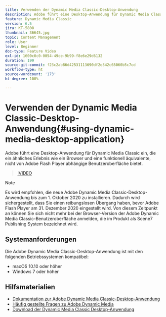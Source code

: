 ```yaml
---
title: Verwenden der Dynamic Media Classic-Desktop-Anwendung
description: Adobe führt eine Desktop-Anwendung für Dynamic Media Classic-Benutzende ein, die im Browser nicht mehr auf Adobe Flash-Technologie angewiesen ist.
feature: Dynamic Media Classic
version: 6.5
jira: KT-5808
thumbnail: 36645.jpg
topic: Content Management
role: User
level: Beginner
doc-type: Feature Video
exl-id: 1600c0c0-0054-49ce-9b99-f8e6e29d6132
duration: 199
source-git-commit: f23c2ab86d42531113690df2e342c65060b5c7cd
workflow-type: ht
source-wordcount: '173'
ht-degree: 100%

---
```


# Verwenden der Dynamic Media Classic-Desktop-Anwendung{#using-dynamic-media-desktop-application}

Adobe führt eine Desktop-Anwendung für Dynamic Media Classic ein, die ein ähnliches Erlebnis wie ein Browser und eine funktionell äquivalente, nicht von Adobe Flash Player abhängige Benutzeroberfläche bietet.

>[!VIDEO](https://video.tv.adobe.com/v/36645?quality=12&learn=on)

>[!NOTE]
>
> Es wird empfohlen, die neue Adobe Dynamic Media Classic-Desktop-Anwendung bis zum 1. Oktober 2020 zu installieren. Dadurch wird sichergestellt, dass Sie einen reibungslosen Übergang haben, bevor Adobe Flash Player am 31. Dezember 2020 eingestellt wird. Von diesem Zeitpunkt an können Sie sich nicht mehr bei der Browser-Version der Adobe Dynamic Media Classic-Benutzeroberfläche anmelden, die im Produkt als Scene7 Publishing System bezeichnet wird.

## Systemanforderungen

Die Adobe Dynamic Media Classic-Desktop-Anwendung ist mit den folgenden Betriebssystemen kompatibel:

* macOS 10.10 oder höher
* Windows 7 oder höher

## Hilfsmaterialien

* [Dokumentation zur Adobe Dynamic Media Classic-Desktop-Anwendung](https://experienceleague.adobe.com/docs/dynamic-media-classic/using/intro/dynamic-media-classic-desktop-app.html?lang=de)
* [Häufig gestellte Fragen zu Adobe Dynamic Media](https://experienceleague.adobe.com/docs/dynamic-media-classic/using/new-ui-2020.html?lang=de)
* [Download der Dynamic Media Classic Desktop-Anwendung](https://experienceleague.adobe.com/docs/dynamic-media-classic/using/new-ui-2020.html?lang=de)
